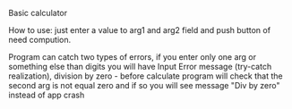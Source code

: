 Basic calculator

How to use: just enter a value to arg1 and arg2 field and push button of need compution. 

Program can catch two types of errors, if you enter only one arg or something else than digits
you will have Input Error message (try-catch realization), division by zero - before calculate program will check that the 
second arg is not equal zero and if so you will see message "Div by zero" instead of app crash
